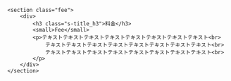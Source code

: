     <section class="fee">
        <div>
            <h3 class="s-title_h3">料金</h3>
            <small>Fee</small>
            <p>テキストテキストテキストテキストテキストテキストテキストテキスト<br>
                テキストテキストテキストテキストテキストテキストテキストテキスト<br>
                テキストテキストテキストテキストテキストテキストテキストテキスト<br>
            </p>
        </div>
    </section>
